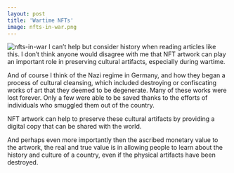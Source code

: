 ```yaml
---
layout: post
title: 'Wartime NFTs'
image: nfts-in-war.png
---
```


![nfts-in-war]({{site.url}}/assets/img/nfts-in-war.png)
I can’t help but consider history when reading articles like this. I don’t think anyone would disagree with me that NFT artwork can play an important role in preserving cultural artifacts, especially during wartime. 

And of course I think of the Nazi regime in Germany, and how they began a process of cultural cleansing, which included destroying or confiscating works of art that they deemed to be degenerate. Many of these works were lost forever. Only a few were able to be saved thanks to the efforts of individuals who smuggled them out of the country. 

NFT artwork can help to preserve these cultural artifacts by providing a digital copy that can be shared with the world. 

And perhaps even more importantly then the ascribed monetary value to the artwork, the real and true value is in allowing people to learn about the history and culture of a country, even if the physical artifacts have been destroyed.